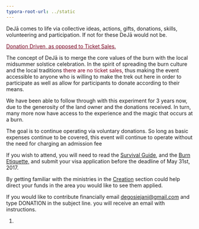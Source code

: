```yaml
---
typora-root-url: ../static
---
```


DeJā comes to life via collective ideas, actions, gifts, donations, skills, volunteering and participation. If not for these DeJā would not be. 

<span style="color:#77011e;"><u>Donation Driven, as opposed to Ticket Sales.</u></span>

The concept of DeJā is to merge the core values of the burn with the local midsummer solstice celebration.   In the spirit of spreading the burn culture and the local traditions <span style="color:#77011e;">there are no ticket sales,</span> thus making the event accessible to anyone who is willing to make the trek out here in order to participate as well as allow for participants to donate according to their means.  

We have been able to follow through with this experiment for 3 years now, due to the generosity of the land owner and the donations received.   In turn, many more now have access to the experience and the magic that occurs at a burn.  

The goal is to continue operating via voluntary donations.  So long as basic expenses continue to be covered,  this event will continue to operate without the need for charging an admission fee 

If you wish to attend,  you will need to read the [Survival Guide](https://dejā.lv/en/survival-guide), and the [Burn Etiquette,](https://dejā.lv/en/burn-etiquette/the-code-of-the-republic)  and submit your visa application before the deadline of May 31st, 2017.  

By getting familiar with the ministries in the  [Creation](https://dejā.lv/en/creation/volunteering) section could help direct your funds in the area you would like to see them applied. 

 If you would like to contribute financially email degosiejani@gmail.com and type DONATION in the subject line. you will receive an email with instructions. 







1. ​

